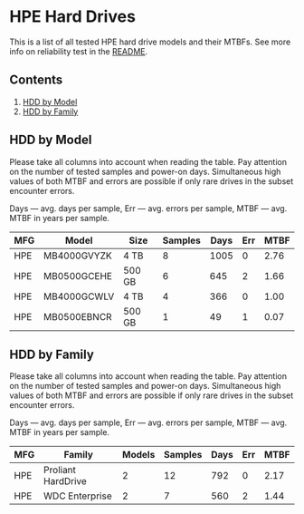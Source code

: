 HPE Hard Drives
===============

This is a list of all tested HPE hard drive models and their MTBFs. See more
info on reliability test in the [README](https://github.com/bsdhw/SMART).

Contents
--------

1. [ HDD by Model  ](#hdd-by-model)
2. [ HDD by Family ](#hdd-by-family)

HDD by Model
------------

Please take all columns into account when reading the table. Pay attention on the
number of tested samples and power-on days. Simultaneous high values of both MTBF
and errors are possible if only rare drives in the subset encounter errors.

Days — avg. days per sample,
Err  — avg. errors per sample,
MTBF — avg. MTBF in years per sample.

| MFG       | Model              | Size   | Samples | Days  | Err   | MTBF |
|-----------|--------------------|--------|---------|-------|-------|------|
| HPE       | MB4000GVYZK        | 4 TB   | 8       | 1005  | 0     | 2.76   |
| HPE       | MB0500GCEHE        | 500 GB | 6       | 645   | 2     | 1.66   |
| HPE       | MB4000GCWLV        | 4 TB   | 4       | 366   | 0     | 1.00   |
| HPE       | MB0500EBNCR        | 500 GB | 1       | 49    | 1     | 0.07   |

HDD by Family
-------------

Please take all columns into account when reading the table. Pay attention on the
number of tested samples and power-on days. Simultaneous high values of both MTBF
and errors are possible if only rare drives in the subset encounter errors.

Days — avg. days per sample,
Err  — avg. errors per sample,
MTBF — avg. MTBF in years per sample.

| MFG       | Family                 | Models | Samples | Days  | Err   | MTBF |
|-----------|------------------------|--------|---------|-------|-------|------|
| HPE       | Proliant HardDrive     | 2      | 12      | 792   | 0     | 2.17   |
| HPE       | WDC Enterprise         | 2      | 7       | 560   | 2     | 1.44   |
